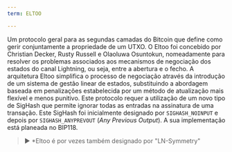 ```yaml
---
term: ELTOO

---
```

Um protocolo geral para as segundas camadas do Bitcoin que define como gerir conjuntamente a propriedade de um UTXO. O Eltoo foi concebido por Christian Decker, Rusty Russell e Olaoluwa Osuntokun, nomeadamente para resolver os problemas associados aos mecanismos de negociação dos estados do canal Lightning, ou seja, entre a abertura e o fecho. A arquitetura Eltoo simplifica o processo de negociação através da introdução de um sistema de gestão linear de estados, substituindo a abordagem baseada em penalizações estabelecida por um método de atualização mais flexível e menos punitivo. Este protocolo requer a utilização de um novo tipo de SigHash que permite ignorar todas as entradas na assinatura de uma transação. Este SigHash foi inicialmente designado por `SIGHASH_NOINPUT` e depois por `SIGHASH_ANYPREVOUT` (*Any Previous Output*). A sua implementação está planeada no BIP118.

> ► *Eltoo é por vezes também designado por "LN-Symmetry"